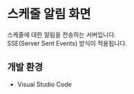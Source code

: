 # 스케줄 알림 화면

스케줄에 대한 알림을 전송하는 서버입니다.<br>
SSE(Server Sent Events) 방식이 적용됩니다.
 
## 개발 환경

* Visual Studio Code
